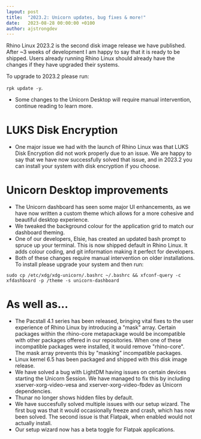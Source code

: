 ```yaml
---
layout: post
title:  "2023.2: Unicorn updates, bug fixes & more!"
date:   2023-08-28 00:00:00 +0100
author: ajstrongdev
---
```


Rhino Linux 2023.2 is the second disk image release we have published. After ~3 weeks of development I am happy to say that it is ready to be shipped. Users already running Rhino Linux should already have the changes if they have upgraded their systems.

To upgrade to 2023.2 please run:

`rpk update -y`.

* Some changes to the Unicorn Desktop will require manual intervention, continue reading to learn more.

# LUKS Disk Encryption

* One major issue we had with the launch of Rhino Linux was that LUKS Disk Encryption did not work properly due to an issue. We are happy to say that we have now successfully solved that issue, and in 2023.2 you can install your system with disk encryption if you choose.

# Unicorn Desktop improvements

* The Unicorn dashboard has seen some major UI enhancements, as we have now written a custom theme which allows for a more cohesive and beautiful desktop experience.
* We tweaked the background colour for the application grid to match our dashboard theming.
* One of our developers, Elsie, has created an updated bash prompt to spruce up your terminal. This is now shipped default in Rhino Linux. It adds colour coding, and git information making it perfect for developers.
* Both of these changes require manual intervention on older installations. To install please upgrade your system and then run:

`sudo cp /etc/xdg/xdg-unicorn/.bashrc ~/.bashrc && xfconf-query -c xfdashboard -p /theme -s unicorn-dashboard`

# As well as...

* The Pacstall 4.1 series has been released, bringing vital fixes to the user experience of Rhino Linux by introducing a "mask" array. Certain packages within the rhino-core metapackage would be incompatible with other packages offered in our repositories. When one of these incompatible packages were installed, it would remove "rhino-core". The mask array prevents this by "masking" incompatible packages.
* Linux kernel 6.5 has been packaged and shipped with this disk image release.
* We have solved a bug with LightDM having issues on certain devices starting the Unicorn Session. We have managed to fix this by including xserver-xorg-video-vesa and xserver-xorg-video-fbdev as Unicorn dependencies.
* Thunar no longer shows hidden files by default.
* We have succesfully solved multiple issues with our setup wizard. The first bug was that it would occasionally freeze and crash, which has now been solved. The second issue is that Flatpak, when enabled would not actually install.
* Our setup wizard now has a beta toggle for Flatpak applications.

